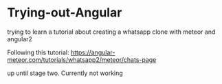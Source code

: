 # Trying-out-Angular
trying to learn a tutorial about creating a whatsapp clone with meteor and angular2

Following this tutorial: https://angular-meteor.com/tutorials/whatsapp2/meteor/chats-page

up until stage two. Currently not working
